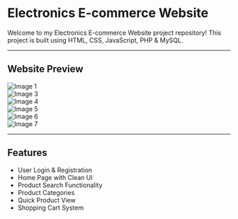 # Electronics E-commerce Website

Welcome to my Electronics E-commerce Website project repository! This project is built using HTML, CSS, JavaScript, PHP & MySQL.

---

## Website Preview

![Image 1](imgs/img1.png)  
![Image 3](imgs/img3.png)  
![Image 4](imgs/img4.png)  
![Image 5](imgs/img5.png)  
![Image 6](imgs/img6.png)  
![Image 7](imgs/img7.png)

---

## Features

- User Login & Registration  
- Home Page with Clean UI  
- Product Search Functionality  
- Product Categories  
- Quick Product View  
- Shopping Cart System  

